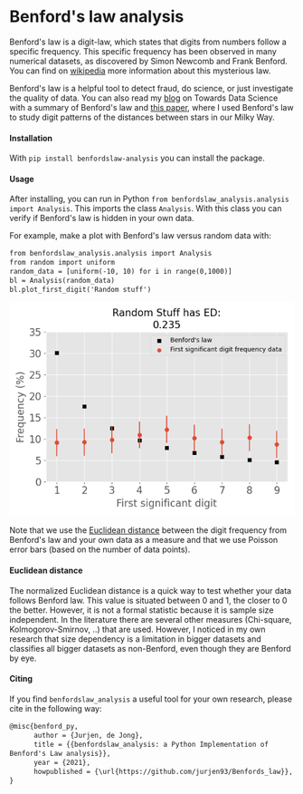 # Benford's law analysis

Benford's law is a digit-law, which states that digits from numbers follow a specific frequency.
This specific frequency has been observed in many numerical datasets, 
as discovered by Simon Newcomb and Frank Benford.
You can find on [wikipedia] more information about this mysterious law.

Benford's law is a helpful tool to detect fraud, do science, or just investigate the quality of data. 
You can also read my [blog] on Towards Data Science with a summary of Benford's law and [this paper], 
where I used Benford's law to study digit patterns of the distances between stars in our Milky Way.

#### Installation
With ```pip install benfordslaw-analysis``` you can install the package.

#### Usage
After installing, you can run in Python ```from benfordslaw_analysis.analysis import Analysis```.
This imports the class ```Analysis```.
With this class you can verify if Benford's law is hidden in your own data.

For example, make a plot with Benford's law versus random data with:
```
from benfordslaw_analysis.analysis import Analysis
from random import uniform
random_data = [uniform(-10, 10) for i in range(0,1000)]
bl = Analysis(random_data)
bl.plot_first_digit('Random stuff')
```
![Test Image 1](test/test.png)

Note that we use the [Euclidean distance] between the digit frequency from Benford's law and your own data as a measure
and that we use Poisson error bars (based on the number of data points).

#### Euclidean distance

The normalized Euclidean distance is a quick way to test whether your data follows Benford law.
This value is situated between 0 and 1, the closer to 0 the better.
However, it is not a formal statistic because it is sample size independent.
In the literature there are several other measures (Chi-square, Kolmogorov-Smirnov, ..) that are used. However, I noticed in my own research that 
size dependency is a limitation in bigger datasets and classifies all bigger datasets as non-Benford, even though they are Benford by eye.

#### Citing

If you find ```benfordslaw_analysis``` a useful tool for your own research, please cite in the following way:

```
@misc{benford_py,
      author = {Jurjen, de Jong},
      title = {{benfordslaw_analysis: a Python Implementation of Benford's Law analysis}},
      year = {2021},
      howpublished = {\url{https://github.com/jurjen93/Benfords_law}},
}
```

[wikipedia]: https://en.wikipedia.org/wiki/Benford%27s_law
[blog]: https://towardsdatascience.com/benfords-law-in-the-gaia-universe-b5727db7a936
[Euclidean distance]: https://en.wikipedia.org/wiki/Euclidean_distance
[this paper]: https://www.aanda.org/articles/aa/pdf/2020/10/aa37256-19.pdf
